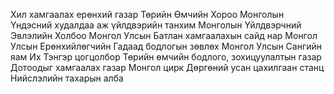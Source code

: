 Хил хамгаалах ерөнхий газар
Төрийн Өмчийн Хороо
Монголын Үндэсний худалдаа аж үйлдвэрийн танхим
Монголын Үйлдвэрчний Эвлэлийн Холбоо
Монгол Улсын Батлан хамгаалахын сайд нар
Монгол Улсын Ерөнхийлөгчийн Гадаад бодлогын зөвлөх
Монгол Улсын Сангийн яам
Их Тэнгэр цогцолбор
Төрийн өмчийн бодлого, зохицуулалтын газар
Дотоодыг хамгаалах газар
Монгол цирк
Дөргөний усан цахилгаан станц
Нийслэлийн тахарын алба
